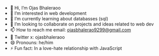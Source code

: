 - 👋 Hi, I’m Ojas Bhaleraoo
- 👀 I’m interested in web development
- 🌱 I’m currently learning about databasses (sql)
- 💞️ I’m looking to collaborate on projects and ideas related to web dev
- 📫 How to reach me email: ojasbhalerao9299@gmail.com
- 🚀 Twitter x: ojasbhaleraoo
- 😄 Pronouns: he/him
- ⚡ Fun fact: In a love-hate relationship with JavaScript

